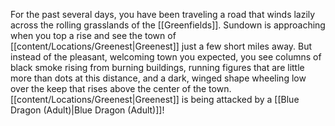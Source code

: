 For the past several days, you have been traveling a road that winds lazily across the rolling grasslands of the [[Greenfields]]. Sundown is approaching when you top a rise and see the town of [[content/Locations/Greenest|Greenest]] just a few short miles away. But instead of the pleasant, welcoming town you expected, you see columns of black smoke rising from burning buildings, running figures that are little more than dots at this distance, and a dark, winged shape wheeling low over the keep that rises above the center of the town. [[content/Locations/Greenest|Greenest]] is being attacked by a [[Blue Dragon (Adult)|Blue Dragon (Adult)]]!









